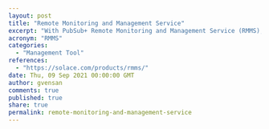 ```yaml
---
layout: post
title: "Remote Monitoring and Management Service"
excerpt: "With PubSub+ Remote Monitoring and Management Service (RMMS), Solace Support experts remotely monitor your brokers and ensure they are operating within designed parameters."
acronym: "RMMS"
categories:
  - "Management Tool"
references:
  - "https://solace.com/products/rmms/"
date: Thu, 09 Sep 2021 00:00:00 GMT
author: gvensan
comments: true
published: true
share: true
permalink: remote-monitoring-and-management-service
---
```

